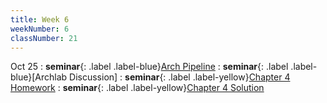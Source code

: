 ```yaml
---
title: Week 6
weekNumber: 6
classNumber: 21
---
```


Oct 25
: **seminar**{: .label .label-blue}[Arch Pipeline](/ics-23-fall/assets/class21/slides/pipeline.pdf)
  : **seminar**{: .label .label-blue}[Archlab Discussion]
: **seminar**{: .label .label-yellow}[Chapter 4 Homework](/ics-23-fall/assets/class21/slides/第四章补充题目.pdf)
  : **seminar**{: .label .label-yellow}[Chapter 4 Solution](/ics-23-fall/assets/class21/slides/第四章补充题答案.pdf)
